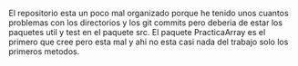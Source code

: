 El repositorio esta un poco mal organizado porque he tenido unos cuantos problemas con los directorios y los git commits pero deberia de estar los paquetes util y test en el paquete src. El paquete PracticaArray es el primero que cree pero esta mal y ahi no esta casi nada del trabajo solo los primeros metodos. 
